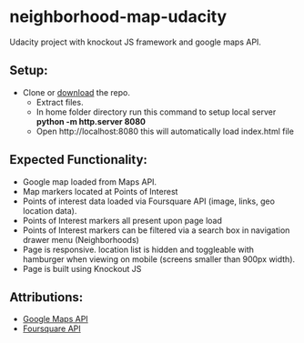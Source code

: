 # neighborhood-map-udacity
Udacity project with knockout JS framework and google maps API.

## Setup:
* Clone or [download](https://github.com/csundeep/NeighborhoodMap) the repo.
  * Extract files.
  * In home folder directory run this command to setup local server **python -m http.server 8080**
  * Open http://localhost:8080 this will automatically load index.html file

## Expected Functionality:
* Google map loaded from Maps API.
* Map markers located at Points of Interest 
* Points of interest data loaded via Foursquare API (image, links, geo location data).
* Points of Interest markers all present upon page load
* Points of Interest markers can be filtered via a search box in navigation drawer menu (Neighborhoods)
* Page is responsive.  location list is hidden and toggleable with hamburger when viewing on mobile (screens smaller than 900px width).
* Page is built using Knockout JS

## Attributions:
* [Google Maps API](https://developers.google.com/maps/)
* [Foursquare API](https://developer.foursquare.com/)
